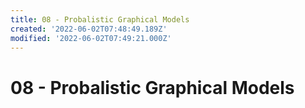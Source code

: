 ```yaml
---
title: 08 - Probalistic Graphical Models
created: '2022-06-02T07:48:49.189Z'
modified: '2022-06-02T07:49:21.000Z'
---
```


# 08 - Probalistic Graphical Models
